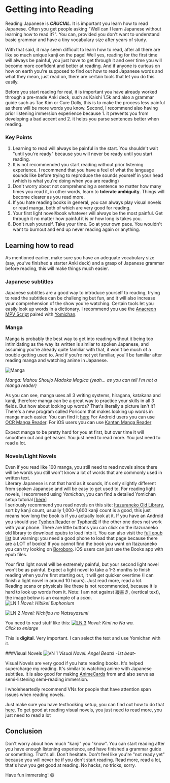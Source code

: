# Getting into Reading

Reading Japanese is ***CRUCIAL***. It is important you learn how to read Japanese. Often you get people asking "Well can I learn Japanese without learning how to read it?". You can, provided you don't want to understand basic grammar and have a tiny vocabulary size after years of study.  

With that said, it may seem difficult to learn how to read, after all there are like so much unique kanji on the page! Well yes, reading for the first time will always be painful, you just have to get through it and over time you will become more confident and better at reading. And if anyone is curious on how on earth you're supposed to find out how to read Japanese words and what they mean, just read on, there are certain tools that let you do this easily.  

Before you start reading for real, it is important you have already worked through a pre-made Anki deck, such as Kaishi 1.5k and also a grammar guide such as Tae Kim or Cure Dolly, this is to make the process less painful as there will be more words you know. Second, I recommend also having prior listening immersion experience because 1. it prevents you from developing a bad accent and 2. it helps you parse sentences better when reading.   

### Key Points  

1. Learning to read will always be painful in the start. You shouldn't wait "until you're ready" because you will never be ready until you start reading.  
2. It is not recommended you start reading without prior listening experience. I recommend that you have a feel of what the language sounds like before trying to reproduce the sounds yourself in your head (which is what you're doing when you are reading)
3. Don't worry about not comprehending a sentence no matter how many times you read it, in other words, learn to **tolerate ambiguity**. Things will become clearer as you read more. 
4. If you hate reading books in general, you can always play visual novels or read manga, both of which are very good for reading. 
6. Your first light novel/book whatever will always be the most painful. Get through it no matter how painful it is or how long is takes you. 
7. Don't rush yourself. Take your time. Go at your own pace. You wouldn't want to burnout and end up never reading again or anything.

## Learning how to read 

As mentioned earlier, make sure you have an adequate vocabulary size (say, you've finished a starter Anki deck) and a grasp of Japanese grammar before reading, this will make things much easier.

### Japanese subtitles

Japanese subtitles are a good way to introduce yourself to reading, trying to read the subtitles can be challenging but fun, and it will also increase your comprehension of the show you're watching. Certain tools let you easily look up words in a dictionary. I recommend you use the [Anacreon MPV Script](https://anacreondjt.gitlab.io/docs/mpvscript/) paired with [Yomichan](/yomitan). 

### Manga
Manga is probably the best way to get into reading without it being too intimidating as the way its written is similar to spoken Japanese, and assuming you're already quite familiar with that, it won't be much of a trouble getting used to. And if you're not yet familiar, you'll be familiar after reading manga and watching anime in Japanese.  

![Manga](img/manga1.jpg)

*Manga: Mahou Shoujo Madoka Magica (yeah... as you can tell I'm not a manga reader)*

As you can see, manga uses all 3 writing systems, hiragana, katakana and kanji, therefore manga can be a great way to practice your skills in all 3 fields.
But how about looking up words? That's literally a picture isn't it?
There's a new program called Poricom that makes looking up words in manga much easier. You can find it [here](https://github.com/bluaxees/Poricom)
For Android users you can use [OCR Manga Reader](https://sourceforge.net/projects/ocrmangareaderforandroid/). For iOS users you can use [Kantan Manga Reader](https://apps.apple.com/gb/app/kantan-manga/id1518666365)  

Expect manga to be pretty hard for you at first, but over time it will smoothen out and get easier. You just need to read more. You just need to read a lot.

### Novels/Light Novels
Even if you read like 100 manga, you still need to read novels since there will be words you still won't know a lot of words that are commonly used in written text.  
Literary Japanese is not that hard as it sounds, it's only slightly different from spoken Japanese and will be easy to get used to.
For reading light novels, I recommend using *Yomichan*, you can find a detailed Yomichan setup tutorial [[here]](/yomitan)  
I seriously recommend you read novels on this site: [Itazuraneko Old Library](https://itazuraneko.neocities.org/shousetu/index.html), sort by kanji count, usually 1,000-1,600 kanji count is a good, this just means how long the book is if you actually look at it. If you have an Android you should use [Typhon Reader](https://play.google.com/store/apps/details?id=net.zorgblub.typhon&hl=ja) or [Typhon改](https://github.com/dajimenezja/typhon/releases) if the other one does not work with your phone. There are little buttons you can click on the itazuraneko old library to download epubs to load into it. You can also visit the [full epub list](https://yonde.itazuraneko.org/other/kensaku.html) but warning: you need a good phone to load that page because there are a LOT of books! If you cannot find the book you want on Itazuraneko you can try looking on [Boroboro](https://boroboro.neocities.org/listfullepub.html). iOS users can just use the Books app with epub files.

Your first light novel will be extremely painful, but your second light novel won't be as painful. Expect a light novel to take a 1-3 months to finish reading when you're first starting out, it will get quicker overtime (I can finish a light novel in around 10 hours). Just read more, read a lot.  
Reading scans or physicals like these is not recommended, because it is hard to look up words from it. 
Note: I am not against 縦書き, (vertical text), the image below is an example of a *scan*.  
![LN 1](img/ln1.jpg)
*Novel: Hibike! Euphonium*

![LN 2](img/ln2.jpg)
*Novel: Nichijou no Natsuyasumi*

You need to read stuff like this:
[![LN 3](img/ln3.jpg)](img/ln3.jpg)
*Novel: Kimi no Na wa.*  
*Click to enlarge*

This is **digital**. Very important. I can select the text and use Yomichan with it.

###Visual Novels
![VN 1](img/vn1.jpg)
*Visual Novel: Angel Beats! -1st beat-*

Visual Novels are very good if you hate reading books. It's helped supercharge my reading. It's similar to watching anime with Japanese subtitles. It is also good for making [AnimeCards](https://www.animecards.site) from and also serve as semi-listening semi-reading immersion. 

I wholeheartedly recommend VNs for people that have attention span issues when reading novels. 

Just make sure you have texthooking setup, you can find out how to do that [here](/vn).
To get good at reading visual novels, you just need to read more, you just need to read a lot

## Conclusion
Don't worry about how much "kanji" you "know". You can start reading after you have enough listening experience, and have finished a grammar guide or something. That's all. Don't hesitate. Don't feel like you're "not ready yet" because you will never be if you don't start reading.
Read more, read a lot, that's how you get good at reading.  No hacks, no tricks, sorry.

Have fun immersing! :smile:

